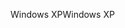<span data-ttu-id="b8957-101">Windows XP</span><span class="sxs-lookup"><span data-stu-id="b8957-101">Windows XP</span></span>